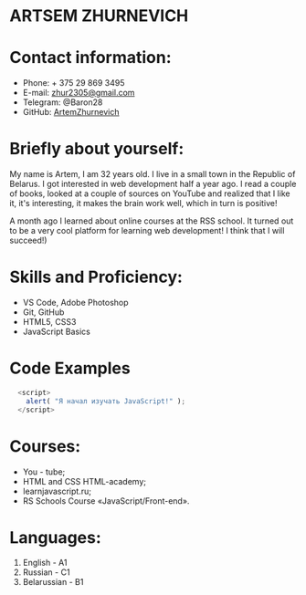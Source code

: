 **ARTSEM ZHURNEVICH**
======

**Contact information:** 
======================
* Phone: + 375 29 869 3495 
* E-mail: zhur2305@gmail.com 
* Telegram: @Baron28 
* GitHub: [ArtemZhurnevich](https://github.com/ArtemZhurnevich)

**Briefly about yourself:**
=====================================================================
My name is Artem, I am 32 years old. I live in a small town in the Republic of Belarus. I got interested in web development half a year ago. I read a couple of books, looked at a couple of sources on YouTube and realized that I like it, it's interesting, it makes the brain work well, which in turn is positive!

A month ago I learned about online courses at the RSS school. It turned out to be a very cool platform for learning web development! I think that I will succeed!)

**Skills and Proficiency:**
===
* VS Code, Adobe Photoshop
* Git, GitHub
* HTML5, CSS3
* JavaScript Basics

**Code Examples**
================================================================================
```JavaScript
  <script>
    alert( "Я начал изучать JavaScript!" );
  </script>
```

**Courses:**
============  

* You - tube;
* HTML and CSS HTML-academy;
* learnjavascript.ru;
* RS Schools Course «JavaScript/Front-end». 

**Languages:**
=============
1. English - A1
2. Russian - С1
3. Belarussian - B1